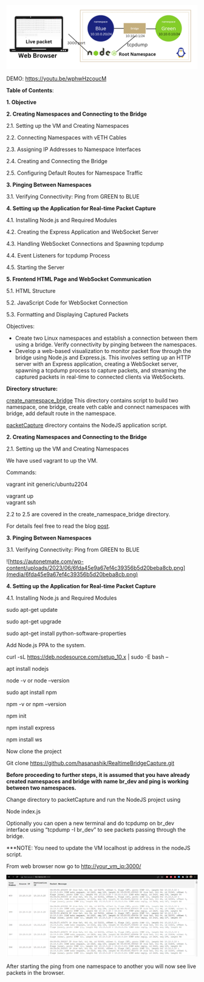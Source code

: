 ![](media/3f9e346b2e042bda699ece0e7179e286.png)

DEMO: https://youtu.be/wphwHzcoucM

**Table of Contents**:

**1. Objective**

**2. Creating Namespaces and Connecting to the Bridge**

2.1. Setting up the VM and Creating Namespaces

2.2. Connecting Namespaces with vETH Cables

2.3. Assigning IP Addresses to Namespace Interfaces

2.4. Creating and Connecting the Bridge

2.5. Configuring Default Routes for Namespace Traffic

**3. Pinging Between Namespaces**

3.1. Verifying Connectivity: Ping from GREEN to BLUE

**4. Setting up the Application for Real-time Packet Capture**

4.1. Installing Node.js and Required Modules

4.2. Creating the Express Application and WebSocket Server

4.3. Handling WebSocket Connections and Spawning tcpdump

4.4. Event Listeners for tcpdump Process

4.5. Starting the Server

**5. Frontend HTML Page and WebSocket Communication**

5.1. HTML Structure

5.2. JavaScript Code for WebSocket Connection

5.3. Formatting and Displaying Captured Packets

Objectives:

-   Create two Linux namespaces and establish a connection between them using a bridge. Verify connectivity by pinging between the namespaces.
-   Develop a web-based visualization to monitor packet flow through the bridge using Node.js and Express.js. This involves setting up an HTTP server with an Express application, creating a WebSocket server, spawning a tcpdump process to capture packets, and streaming the captured packets in real-time to connected clients via WebSockets.

**Directory structure:**

[create_namespace_bridge](https://github.com/hasanashik/RealtimeBridgeCapture/tree/main/create_namespace_bridge) This directory contains script to build two namespace, one bridge, create veth cable and connect namespaces with bridge, add default route in the namespace.

[packetCapture](https://github.com/hasanashik/RealtimeBridgeCapture/tree/main/packetCapture) directory contains the NodeJS application script.

**2. Creating Namespaces and Connecting to the Bridge**

2.1. Setting up the VM and Creating Namespaces

We have used vagrant to up the VM.

Commands:

vagrant init generic/ubuntu2204

vagrant up  
vagrant ssh

2.2 to 2.5 are covered in the create_namespace_bridge directory.

For details feel free to read the blog [post](https://autonetmate.com/software/real-time-packet-capture-of-linux-bridge-ping-namespaces-and-display-with-websocket/).

**3. Pinging Between Namespaces**

3.1. Verifying Connectivity: Ping from GREEN to BLUE

![https://autonetmate.com/wp-content/uploads/2023/06/6fda45e9a67ef4c39356b5d20beba8cb.png](media/6fda45e9a67ef4c39356b5d20beba8cb.png)

**4. Setting up the Application for Real-time Packet Capture**

4.1. Installing Node.js and Required Modules

sudo apt-get update

sudo apt-get upgrade

sudo apt-get install python-software-properties

Add Node.js PPA to the system.

curl -sL https://deb.nodesource.com/setup_10.x \| sudo -E bash –

apt install nodejs

node -v or node –version

sudo apt install npm

npm -v or npm –version

npm init

npm install express

npm install ws

Now clone the project

Git clone <https://github.com/hasanashik/RealtimeBridgeCapture.git>

**Before proceeding to further steps, it is assumed that you have already created namespaces and bridge with name br_dev and ping is working between two namespaces.**

Change directory to packetCapture and run the NodeJS project using

Node index.js

Optionally you can open a new terminal and do tcpdump on br_dev interface using “tcpdump -I br_dev” to see packets passing through the bridge.

\*\*\*NOTE: You need to update the VM localhost ip address in the nodeJS script.

From web browser now go to <http://your_vm_ip:3000/>

![](media/88119fdb0097395d60a0f1a2fb43d05c.png)

After starting the ping from one namespace to another you will now see live packets in the browser.
